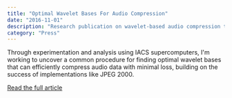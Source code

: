 ```yaml
---
title: "Optimal Wavelet Bases For Audio Compression"
date: "2016-11-01"
description: "Research publication on wavelet-based audio compression techniques"
category: "Press"
---
```


Through experimentation and analysis using IACS supercomputers, I'm working to uncover a common procedure for finding optimal wavelet bases that can efficiently compress audio data with minimal loss, building on the success of implementations like JPEG 2000.

[Read the full article](https://www.cewit.org/programs/_documents/CEWITNewsletter_NOV2016.pdf)
